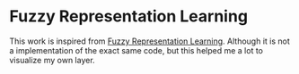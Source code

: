 # Fuzzy Representation Learning  
This work is inspired from [Fuzzy Representation Learning](https://ieeexplore.ieee.org/stamp/stamp.jsp?tp=&arnumber=10061283). Although it is not a implementation of the exact same code, but this helped me a lot to visualize my own layer.
